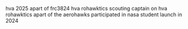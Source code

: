 hva 2025
apart of frc3824 hva rohawktics
scouting captain on hva rohawktics
apart of the aerohawks
participated in nasa student launch in 2024
